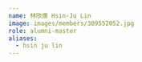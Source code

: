 ```yaml
---
name: 林欣儒 Hsin-Ju Lin 
image: images/members/309552052.jpg 
role: alumni-master
aliases:
  - hsin ju lin
---
```

